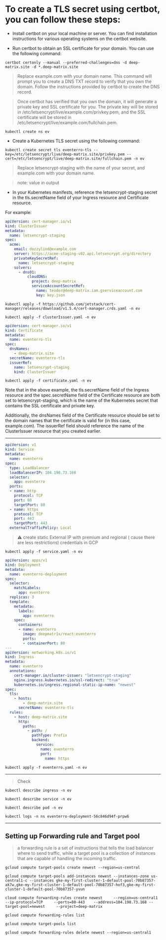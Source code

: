 # To create a TLS secret using certbot, you can follow these steps:

- Install certbot on your local machine or server. You can find installation instructions for various operating systems on the certbot website.



- Run certbot to obtain an SSL certificate for your domain. You can use the following command:

```
certbot certonly --manual --preferred-challenges=dns -d deep-matrix.site -d *.deep-matrix.site
```
> Replace example.com with your domain name. This command will prompt you to create a DNS TXT record to verify that you own the domain. Follow the instructions provided by certbot to create the DNS record.

> Once certbot has verified that you own the domain, it will generate a private key and SSL certificate for you. The private key will be stored in /etc/letsencrypt/live/example.com/privkey.pem, and the SSL certificate will be stored in /etc/letsencrypt/live/example.com/fullchain.pem.

```
kubectl create ns ev
```

- Create a Kubernetes TLS secret using the following command:


```
kubectl create secret tls eventerro-tls --key=/etc/letsencrypt/live/deep-matrix.site/privkey.pem --cert=/etc/letsencrypt/live/deep-matrix.site/fullchain.pem -n ev
```

> Replace letsencrypt-staging with the name of your secret, and example.com with your domain name.


> note: value in output

- In your Kubernetes manifests, reference the letsencrypt-staging secret in the tls.secretName field of your Ingress resource and Certificate resource.

For example:

```yml
apiVersion: cert-manager.io/v1
kind: ClusterIssuer
metadata:
  name: letsencrypt-staging
spec:
  acme:
    email: dozzylind@example.com
    server: https://acme-staging-v02.api.letsencrypt.org/directory
    privateKeySecretRef:
      name: letsencrypt-staging
    solvers:
      - dns01:
          cloudDNS:
            project: deep-matrix
            serviceAccountSecretRef:
              name: teodor@deep-matrix.iam.gserviceaccount.com
              key: key.json

```

```
kubectl apply -f https://github.com/jetstack/cert-manager/releases/download/v1.5.4/cert-manager.crds.yaml -n ev
```

```
kubectl apply -f clusterIssuer.yaml -n ev
```

```yaml
apiVersion: cert-manager.io/v1
kind: Certificate
metadata:
  name: eventerro-tls
spec:
  dnsNames:
    - deep-matrix.site
  secretName: eventerro-tls
  issuerRef:
    name: letsencrypt-staging
    kind: ClusterIssuer
```

```
kubectl apply -f certificate.yaml -n ev
```

Note that in the above example, the tls.secretName field of the Ingress resource and the spec.secretName field of the Certificate resource are both set to letsencrypt-staging, which is the name of the Kubernetes secret that contains the SSL certificate and private key.

Additionally, the dnsNames field of the Certificate resource should be set to the domain names that the certificate is valid for (in this case, example.com). The issuerRef field should reference the name of the ClusterIssuer resource that you created earlier.

---

```yml
apiVersion: v1
kind: Service
metadata:
  name: eventerro
spec:
  type: LoadBalancer
  loadBalancerIP: 104.198.73.168
  selector:
    app: eventerro
  ports:
  - name: http
    protocol: TCP
    port: 80
    targetPort: 80
  - name: https
    protocol: TCP
    port: 443
    targetPort: 443
  externalTrafficPolicy: Local
```
> ⚠️ create static External IP with premium and regional ( cause there are less restrictions) credentials in GCP

```
kubectl apply -f service.yaml -n ev
```

```yml
apiVersion: apps/v1
kind: Deployment
metadata:
  name: eventerro-deployment
spec:
  selector:
    matchLabels:
      app: eventerro
  replicas: 3
  template:
    metadata:
      labels:
        app: eventerro
    spec:
      containers:
      - name: eventerro
        image: deepmatr1x/react:eventerro
        ports:
        - containerPort: 80
---
apiVersion: networking.k8s.io/v1
kind: Ingress
metadata:
  name: eventerro
  annotations:
    cert-manager.io/cluster-issuer: "letsencrypt-staging"
    nginx.ingress.kubernetes.io/ssl-redirect: "true"
    kubernetes.io/ingress.regional-static-ip-name: "newest"
spec:
  tls:
    - hosts:
        - deep-matrix.site
      secretName: eventerro-tls
  rules:
    - host: deep-matrix.site
      http:
        paths:
          - path: /
            pathType: Prefix
            backend:
              service:
                name: eventerro
                port:
                  name: https

```

```
kubectl apply -f eventerro.yaml -n ev
```
---

> Check

```
kubectl describe ingress -n ev
```

```
kubectl describe service -n ev
```

```
kubectl describe pod -n ev
```

```
kubectl logs -n ns eventerro-deployment-56c846d94f-prpw6
```
---
## Setting up Forwarding rule and Target pool 

> a forwarding rule is a set of instructions that tells the load balancer where to send traffic, while a target pool is a collection of instances that are capable of handling the incoming traffic.

```
gcloud compute target-pools create newest --region=us-central
```

```
gcloud compute target-pools add-instances newest --instances-zone us-central1-c --instances gke-my-first-cluster-1-default-pool-70b87357-ak7w,gke-my-first-cluster-1-default-pool-70b87357-hof3,gke-my-first-cluster-1-default-pool-70b87357-yvun
```

```
cloud compute forwarding-rules create newest     --region=us-central1     --ip-protocol=TCP     --ports=80-443    --address=104.198.73.168 --target-pool=newest     --project=deep-matrix
```

```
gcloud compute forwarding-rules list
```
```
gcloud compute target-pools list
```
```
gcloud compute forwarding-rules delete newest --region=us-central1
```
